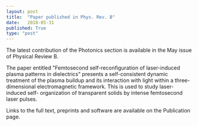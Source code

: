 ```yaml
---
layout: post
title:  "Paper published in Phys. Rev. B"
date:   2018-05-31
published: True
type: "post"
---
```


The latest contribution of the Photonics section is available in the May issue of Physical Review B.


 The paper entitled "Femtosecond self-reconfiguration of laser-induced plasma patterns in dielectrics" presents a self-consistent dynamic treatment of the plasma buildup and its interaction with light within a three-dimensional electromagnetic framework. This is used to study laser-induced self-
organization of transparent solids by intense femtosecond laser pulses.


 Links to the full text, preprints and software are available on the Publication page.


